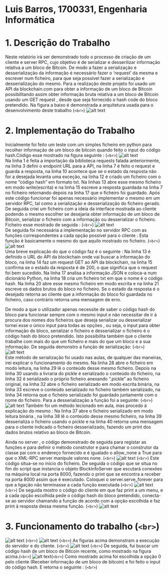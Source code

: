 # Luis Barros, 1700331, Engenharia Informática

# 1. Descrição do Trabalho

Neste relatório irá ser demonstrado todo o processo de criação de um cliente e server RPC,
cujo objetivo é de serializar e desserilizar informação relativa a um bloco de Bitcoin. De
modo a fazer a serialização e desserialização da informação é necessário fazer o ‘request’
da mesma e escrever num ficheiro, para que seja possível fazer a serialização e
desserialização do mesmo. Para a realização deste projeto foi usado um API da
blockchain.com para obter a informação de um bloco de Bitcoin possibilitando assim obter
informação bruta relativa a um bloco de Bitcoin usando um GET request , desde que seja
fornecido o hash code do bloco pretendido. Na figura a baixo é demonstrada a arquitetura
usada para o desenvolvimento deste trabalho  (`<br>`)
      ![alt text](./images/arquitetura.png )
  
  # 2. Implementação do Trabalho

  Inicialmente foi feito um teste com um simples ficheiro em python para recolher informação
de um bloco de bitcoin quando feito o input do código hash.Código esse mostrado na figura 
seguinte :  (`<br>`)
  ![alt text](./images/screen1.png )   
  Na linha 1 é feita a importação da biblioteca requests falada anteriormente, na linha 3 defini
o endpoint URL para a API, na linha 7 é feito o request e guarda a resposta, na linha 10
acontece que se o estado da resposta não for a desejada levanta uma exceção, na linha 12
é criado um ficheiro com o nome “código hash” em formato txt. Na linhas 13 abre esse
mesmo ficheiro em modo write(escrita) e na linha 15 escreve a resposta guardada na linha
7 no ficheiro retornando depois na linha 17 que o ficheiro foi guardado.
Após este código funcionar foi apenas necessário implementar o mesmo em um servidor
RPC, tal como a serialização e desserialização do ficheiro gerado.
De seguida criei um ficheiro com a ideia da interface mostrada ao cliente podendo o mesmo
escolher se desejaria obter informação de um bloco de Bitcoin, serializar o ficheiro com a
informação ou desserializar o ficheiro.
Ficheiro esse mostrado de seguida :  (`<br>`)
          ![alt text](./images/screen2.png)       
  De seguida foi necessária a implementação no servidor RPC com as funções correspondentes a cada opção possível para o cliente : 
  Esta função é basicamente o mesmo do que aquilo mostrado no ficheiro. (`<br>`)
      ![alt text](./images/screen3.png)     
      Uma breve explicação do que o código faz é o seguinte : Na linha 13 é definido o URL do API da blockchain onde vai buscar a informação do bloco, na linha 14 faz um request GET ao API da blockchain, na linha 15 confirma se o estado da resposta é de 200, o que significa que o request foi bem sucedido. Na linha 17 analisa a informação JSON e coloca-a num dicionário Python, na linha 18 cria um ficheiro txt em que o nome é o código hash. Na linha 20 abre esse mesmo ficheiro em modo escrita e na linha 21 escreve os dados brutos do bloco no ficheiro. Se o estado da resposta é o desejado retorna ao cliente que a informação do bloco foi guardada no ficheiro, caso contrário retorna uma mensagem de erro. 

De modo a que o utilizador apenas necessite de saber o código hash do bloco para funcionar sempre com o mesmo input e não necessitar de ir à procura dos nomes dos ficheiros que deseja serializar ou desserializar tornei esse o único input para todas as opções , ou seja, o input para obter informação do bloco, serializar o ficheiro e desserializar o ficheiro é o código hash do bloco pretendido. Isto possibilita também que o cliente trabalhe com mais do que um ficheiro e mais do que um bloco e a sua informação. 
  De seguida demonstro a função de serialização: (`<br>`) 
  ![alt text](./images/screen4.png)    
      Este método de serialização foi usado nas aulas, de qualquer das maneiras, irei explicar o funcionamento do mesmo. 
  Na linha 28 abre o ficheiro em modo leitura, na linha 29 lê o conteúdo desse mesmo ficheiro. Depois na linha 30 usando a livraria do pickle é serializado o conteúdo do ficheiro, na linha 32  é serializado o próprio ficheiro anexando “.pickle” ao ficheiro original, na linha 32 abre o ficheiro serializado em modo escrita binária, na linha 33 escreve o conteúdo serializado no ficheiro também serializado, na linha 34 retorna que o ficheiro serializado foi guardado juntamente com o nome do ficheiro. 
  Para a desserialização a função foi a seguinte:  (`<br>`)
  ![alt text](./images/screen5.png) 
    Também foi um método lecionado em aula, mas procedo à explicação do mesmo : 
Na linha 37 abre o ficheiro serializado em modo leitura binária , na linha 38 lê o conteúdo desse mesmo ficheiro, na linha 39 desserializa o ficheiro usando o pickle e na linha 40 retorna uma mensagem para o cliente indicado o ficheiro desserializado, fazendo um print dos dados brutos relativo ao bloco de Bitcoin. 

  Ainda no server , o código demonstrado de seguida para registar as funções e para definir o método construtor e para chamar o construtor da classe pai com o endereço fornecido e é igualado o allow_none a True para que o XML-RPC server manipule valores none.  (`<br>`)
  ![alt text](./images/screen6.png) (`<br>`)
    Este código situa-se no início do ficheiro. De seguida o código que se situa no fim do script que instancia o objeto BlockInfoServer que escutará conexões na máquina local na porta 8000, fazendo o print que se encontra a receber na porta 8000 assim que é executado. Coloquei o server.serve_forever para que a ligação não terminasse a cada função executada (`<br>`)
  ![alt text](./images/scvreen7.png) (`<br>`)
    De seguida mostro o código do cliente em que faz print a um menu, e a cada opção escolhida pede o código hash do bloco pretendido, conecta-se ao servidor chamando a função de acordo com a opção escolhida e faz print à resposta dessa mesma função.  (`<br>`)
  ![alt text](./images/screen8.png)
  # 3. Funcionamento do trabalho (`<br>`)
  ![alt text](./images/screen9.png) (`<br>`)
  ![alt text](./images/screen10.png) (`<br>`)
  As figuras acima demonstram a execução do servidor e do cliente. (`<br>`)
  ![alt text](./images/screen11.png) (`<br>`)
  De seguida, fui buscar um código hash de um bloco de Bitcoin recente, como mostrado na figura acima.(`<br>`)
  ![alt text](./images/screen12.png)(`<br>`)
  Como mostrado acima foi escolhida a opção 0 pelo cliente (Receber informação de um bloco de bitcoin) e foi feito o input do código hash. E retorna o seguinte : (`<br>`)









